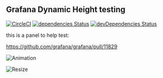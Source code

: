 ## Grafana Dynamic Height testing

[![CircleCI](https://circleci.com/gh/ryantxu/dynamic-height-panel/tree/master.svg?style=svg)](https://circleci.com/gh/ryantxu/dynamic-height-panel/tree/master)
[![dependencies Status](https://david-dm.org/ryantxu/dynamic-height-panel/status.svg)](https://david-dm.org/ryantxu/dynamic-height-panel)
[![devDependencies Status](https://david-dm.org/ryantxu/dynamic-height-panel/dev-status.svg)](https://david-dm.org/ryantxu/dynamic-height-panel?type=dev)

this is a panel to help test:

https://github.com/grafana/grafana/pull/11829

![Animation](https://raw.githubusercontent.com/ryantxu/dynamic-height-panel/master/anim.gif)

![Resize](https://raw.githubusercontent.com/ryantxu/dynamic-height-panel/master/resize.gif)
